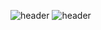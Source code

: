 

<!--
**nahyunryou/nahyunryou** is a ✨ _special_ ✨ repository because its `README.md` (this file) appears on your GitHub profile.

Here are some ideas to get you started:

- 🔭 I’m currently working on ...
- 🌱 I’m currently learning ...
- 👯 I’m looking to collaborate on ...
- 🤔 I’m looking for help with ...
- 💬 Ask me about ...
- 📫 How to reach me: ...
- 😄 Pronouns: ...
- ⚡ Fun fact: ...

-->
![header](https://capsule-render.vercel.app/api?type=waving&height=200&text=Welcome&color=0:b4e5f5,100:2ba8e0&fontColor=FFFFFF)
![header](https://capsule-render.vercel.app/api?type=cylinder&height=200&text=Welcome&color=0:b4e5f5,100:2ba8e0&fontColor=FFFFFF)
